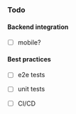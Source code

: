 ### Todo

#### Backend integration
- [ ] mobile?

#### Best practices
- [ ] e2e tests
- [ ] unit tests
- [ ] CI/CD

